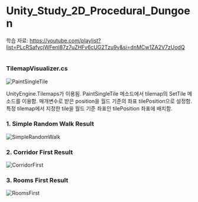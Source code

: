 # Unity_Study_2D_Procedural_Dungoen

학습 자료: https://youtube.com/playlist?list=PLcRSafycjWFenI87z7uZHFv6cUG2Tzu9v&si=dnMCw1ZA2V7zUodQ

#
### TilemapVisualizer.cs
![PaintSingleTile](https://github.com/bluearrow1029/Unity_Study_2D_Procedural_Dungoen/assets/47950172/2ffba9f4-a7a1-4dc7-b99f-bcd1008f6920)

UnityEngine.Tilemaps가 이용됨.
PaintSingleTile 메소드에서 tilemap의 SetTile 메소드를 이용함.
매개변수로 받은 position을 월드 기준의 좌표 tilePosition으로 설정함.
특정 tilemap에서 지정한 tile을 월드 기준 좌표인 tilePosition 좌표에 배치함.


### 1. Simple Random Walk Result
![SimpleRandomWalk](https://github.com/bluearrow1029/Unity_Study_2D_Procedural_Dungoen/assets/47950172/96935aeb-bef1-43c7-8ea3-b8eb70f0b303)

### 2. Corridor First Result
![CorridorFirst](https://github.com/bluearrow1029/Unity_Study_2D_Procedural_Dungoen/assets/47950172/2674ad1b-6eee-4560-b3e4-7c502dac78f5)

### 3. Rooms First Result
![RoomsFirst](https://github.com/bluearrow1029/Unity_Study_2D_Procedural_Dungoen/assets/47950172/060dd119-eeeb-452a-b950-ea6ddc3da8c9)
